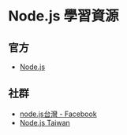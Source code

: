 # Node.js 學習資源

## 官方
* [Node.js](http://nodejs.org/)

## 社群
* [node.js台灣 - Facebook](https://www.facebook.com/groups/node.js.tw/)
* [Node.js Taiwan](http://nodejs.tw/)
